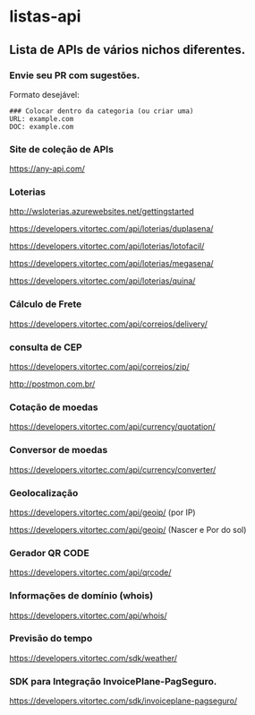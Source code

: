 # listas-api
## Lista de APIs de vários nichos diferentes.

### Envie seu PR com sugestões.

Formato desejável:
```
### Colocar dentro da categoria (ou criar uma)
URL: example.com
DOC: example.com
```

### Site de coleção de APIs

https://any-api.com/

### Loterias

http://wsloterias.azurewebsites.net/gettingstarted

https://developers.vitortec.com/api/loterias/duplasena/

https://developers.vitortec.com/api/loterias/lotofacil/

https://developers.vitortec.com/api/loterias/megasena/

https://developers.vitortec.com/api/loterias/quina/

### Cálculo de Frete

https://developers.vitortec.com/api/correios/delivery/

### consulta de CEP

https://developers.vitortec.com/api/correios/zip/

http://postmon.com.br/

### Cotação de moedas

https://developers.vitortec.com/api/currency/quotation/

### Conversor de moedas

https://developers.vitortec.com/api/currency/converter/

### Geolocalização

https://developers.vitortec.com/api/geoip/ (por IP)

https://developers.vitortec.com/api/geoip/ (Nascer e Por do sol)

### Gerador QR CODE

https://developers.vitortec.com/api/qrcode/

### Informações de domínio (whois)

https://developers.vitortec.com/api/whois/

### Previsão do tempo

https://developers.vitortec.com/sdk/weather/

### SDK para Integração InvoicePlane-PagSeguro.

https://developers.vitortec.com/sdk/invoiceplane-pagseguro/
